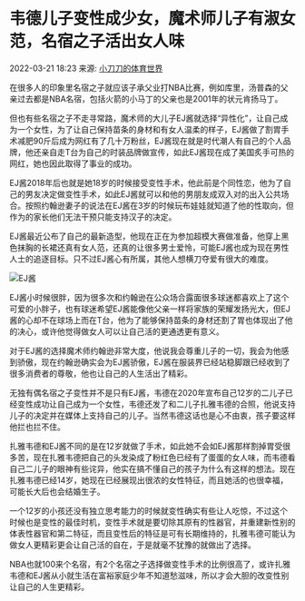 # 韦德儿子变性成少女，魔术师儿子有淑女范，名宿之子活出女人味

2022-03-21 18:23 来源: [小刀刀的体育世界](https://www.sohu.com/a/531575148_120739668?spm=smpc.content-abroad.content.1.1737538129379JAO52kw)

在很多人的印象里名宿之子就应该子承父业打NBA比赛，例如库里，汤普森的父亲过去都是NBA名宿，包括火箭的小马丁的父亲也是2001年的状元肯扬马丁。

但也有些名宿之子不走寻常路，魔术师的大儿子EJ酱就选择“异性化”，让自己成为一个女性，为了让自己保持苗条的身材和有女人温柔的样子，EJ酱做了割胃手术减肥90斤后成为网红有了几十万粉丝，EJ酱现在就是时代潮人有自己的个人品牌，他还亲自走T台为自己的时装品牌做宣传，如此EJ酱现在成了美国炙手可热的网红，她也因此取得了事业的成功。

EJ酱2018年后也就是她18岁的时候接受变性手术，他此前是个同性恋，他为了自己的男友决定做变性手术，如此EJ酱就可以和他的男朋友成双入对的出入公共场合。按照约翰逊妻子的说法在EJ酱在3岁的时候玩布娃娃就知道了他的性取向，但作为的家长他们无法干预只能支持汉子的决定。

EJ酱最近公布了自己的最新造型，他现在正在为参加超模大赛做准备，他穿上黑色抹胸的长裙还真有女人范，还真的让很多男士爱怜，可能EJ酱也成为现在男性人士的追逐目标。只不过EJ酱心有所属，其他人想横刀夺爱有很大的难度。

![EJ酱](https://p6.itc.cn/q_70/images01/20220321/74ea04f199f2496fb132a162d52a025d.jpeg)

EJ酱小时候很胖，因为很多次和约翰逊在公众场合露面很多球迷都喜欢上了这个可爱的小胖子，也有球迷希望EJ酱能像他父亲一样将家族的荣耀发扬光大，但EJ酱的心却不在球场上而在T台，他为了能够保持苗条的身材还割了胃也体现出了他的决心，或许他觉得做女人可以让自己活的更通透更有意义。

对于EJ酱的选择魔术师约翰逊非常大度，他说我会尊重儿子的一切，我会为他感到骄傲，现在约翰逊确实会为EJ酱骄傲，EJ酱在服装界已经站稳脚跟已经收到了很多消费者的尊敬，他也让自己的人生活出了精彩。

无独有偶名宿之子变性并不是只有EJ酱，韦德在2020年宣布自己12岁的二儿子已经变性成功让自己成为一个女性，韦德还发了和二儿子扎雅韦德的合照，他说支持儿子的决定并在媒体上支持自己的儿子。当然韦德这话也是心不由衷，孩子要这样他拦也拦不住。

扎雅韦德和EJ酱不同的是在12岁就做了手术，如此她不会如EJ酱那样割掉胃受很多苦，现在扎雅韦德把自己的头发染成了粉红色已经有了蛋蛋的女人味，而韦德看自己二儿子的眼神有些诧异，他实在搞不懂自己的孩子为什么有这样的想法。现在扎雅韦德已经14岁，她现在已经展现出很浓的女性特征，而且她活的也很幸福，可能长大后也会结婚生子。

一个12岁的小孩还没有独立思考能力的时候就变性确实有些让人吃惊，不过这个时候也是变性的最佳时机，变性手术就是要切除其原有的性器官，并重建新性别的体表性器官和第二特征，而且变性后的特征是可有长期维持的，扎雅韦德可能认为做女人更精彩更会让自己活的自在，于是就毫不犹豫的就做出了选择。

NBA也就100来个名宿，有2个名宿之子选择做变性手术的比例很高了，或许扎雅韦德和EJ酱从小就生活在富裕家庭少年不知道愁滋味，所以才会大胆的改变性别让自己的人生更精彩。
<!-- tcd_original_link https://www.sohu.com/a/531575148_120739668 -->
